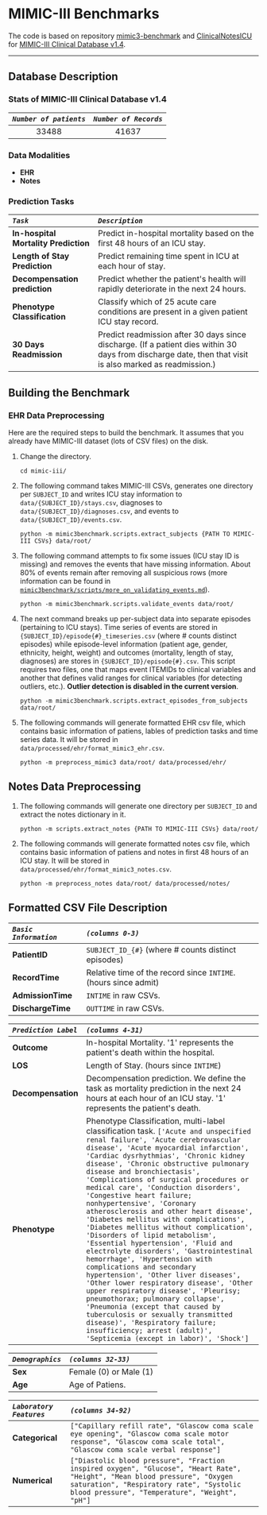 MIMIC-III Benchmarks
=========================

The code is based on repository [mimic3-benchmark](https://github.com/YerevaNN/mimic3-benchmarks) and [ClinicalNotesICU](https://github.com/kaggarwal/ClinicalNotesICU) for [MIMIC-III Clinical Database v1.4](https://physionet.org/content/mimiciii/1.4/).

---

## Database Description

### Stats of MIMIC-III Clinical Database v1.4

|***`Number of patients`***|***`Number of Records`***|
|:------------------:|:-----------------:|
|33488|41637|


### Data Modalities

- **EHR**
- **Notes**

### Prediction Tasks

|***`Task`***|***`Description`***|
|:----|:-----------|
|**In-hospital Mortality Prediction**|Predict in-hospital mortality based on the first 48 hours of an ICU stay.|
|**Length of Stay Prediction**|Predict remaining time spent in ICU at each hour of stay.|
|**Decompensation prediction**|Predict whether the patient's health will rapidly deteriorate in the next 24 hours.|
|**Phenotype Classification**|Classify which of 25 acute care conditions are present in a given patient ICU stay record.|
|**30 Days Readmission**|Predict readmission after 30 days since discharge. (If a patient dies within 30 days from discharge date, then that visit is also marked as readmission.)|

## Building the Benchmark

### EHR Data Preprocessing

Here are the required steps to build the benchmark. It assumes that you already have MIMIC-III dataset (lots of CSV files) on the disk.

1. Change the directory.

       cd mimic-iii/
    
2. The following command takes MIMIC-III CSVs, generates one directory per `SUBJECT_ID` and writes ICU stay information to `data/{SUBJECT_ID}/stays.csv`, diagnoses to `data/{SUBJECT_ID}/diagnoses.csv`, and events to `data/{SUBJECT_ID}/events.csv`.

       python -m mimic3benchmark.scripts.extract_subjects {PATH TO MIMIC-III CSVs} data/root/

3. The following command attempts to fix some issues (ICU stay ID is missing) and removes the events that have missing information. About 80% of events remain after removing all suspicious rows (more information can be found in [`mimic3benchmark/scripts/more_on_validating_events.md`](mimic3benchmark/scripts/more_on_validating_events.md)).

       python -m mimic3benchmark.scripts.validate_events data/root/

4. The next command breaks up per-subject data into separate episodes (pertaining to ICU stays). Time series of events are stored in ```{SUBJECT_ID}/episode{#}_timeseries.csv``` (where # counts distinct episodes) while episode-level information (patient age, gender, ethnicity, height, weight) and outcomes (mortality, length of stay, diagnoses) are stores in ```{SUBJECT_ID}/episode{#}.csv```. This script requires two files, one that maps event ITEMIDs to clinical variables and another that defines valid ranges for clinical variables (for detecting outliers, etc.). **Outlier detection is disabled in the current version**.

       python -m mimic3benchmark.scripts.extract_episodes_from_subjects data/root/
	
5. The following commands will generate formatted EHR csv file, which contains basic information of patiens, lables of prediction tasks and time series data. It will be stored in `data/processed/ehr/format_mimic3_ehr.csv`.

       python -m preprocess_mimic3 data/root/ data/processed/ehr/

## Notes Data Preprocessing

1. The following commands will generate one directory per `SUBJECT_ID` and extract the notes dictionary in it.

       python -m scripts.extract_notes {PATH TO MIMIC-III CSVs} data/root/

2. The following commands will generate formatted notes csv file, which contains basic information of patiens and notes in first 48 hours of an ICU stay. It will be stored in `data/processed/ehr/format_mimic3_notes.csv`.

       python -m preprocess_notes data/root/ data/processed/notes/


## Formatted CSV File Description

|***`Basic Information`***|***`(columns 0-3)`***|
|:---------------------|:-----------------|
|**PatientID**|`SUBJECT_ID_{#}` (where # counts distinct episodes) |
|**RecordTime**|Relative time of the record since `INTIME`. (hours since admit)|
|**AdmissionTime**|`INTIME` in raw CSVs.|
|**DischargeTime**|`OUTTIME` in raw CSVs.|

|***`Prediction Label`***|***`(columns 4-31)`***|
|:---------------------|:-----------------|
|**Outcome**|In-hospital Mortality. '1' represents the patient's death within the hospital.|
|**LOS**|Length of Stay. (hours since `INTIME`)|
|**Decompensation**|Decompensation prediction. We define the task as mortality prediction in the next 24 hours at each hour of an ICU stay. '1' represents the patient's death.|
|**Phenotype**|Phenotype Classification, multi-label classification task. `['Acute and unspecified renal failure', 'Acute cerebrovascular disease', 'Acute myocardial infarction', 'Cardiac dysrhythmias', 'Chronic kidney disease', 'Chronic obstructive pulmonary disease and bronchiectasis', 'Complications of surgical procedures or medical care', 'Conduction disorders', 'Congestive heart failure; nonhypertensive', 'Coronary atherosclerosis and other heart disease', 'Diabetes mellitus with complications', 'Diabetes mellitus without complication', 'Disorders of lipid metabolism', 'Essential hypertension', 'Fluid and electrolyte disorders', 'Gastrointestinal hemorrhage', 'Hypertension with complications and secondary hypertension', 'Other liver diseases', 'Other lower respiratory disease', 'Other upper respiratory disease', 'Pleurisy; pneumothorax; pulmonary collapse', 'Pneumonia (except that caused by tuberculosis or sexually transmitted disease)', 'Respiratory failure; insufficiency; arrest (adult)', 'Septicemia (except in labor)', 'Shock']`|

|***`Demographics`***|***`(columns 32-33)`***|
|:---------------------|:-----------------|
|**Sex**|Female (0) or Male (1)|
|**Age**|Age of Patiens.|

|***`Laboratory Features`***|***`(columns 34-92)`***|
|:---------------------|:-----------------|
|**Categorical**|`["Capillary refill rate", "Glascow coma scale eye opening", "Glascow coma scale motor response", "Glascow coma scale total", "Glascow coma scale verbal response"]`|
|**Numerical**|`["Diastolic blood pressure", "Fraction inspired oxygen", "Glucose", "Heart Rate", "Height", "Mean blood pressure", "Oxygen saturation", "Respiratory rate", "Systolic blood pressure", "Temperature", "Weight", "pH"]`|
